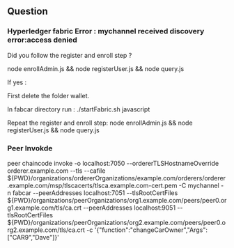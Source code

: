 
## Question

### Hyperledger fabric Error : mychannel received discovery error:access denied

Did you follow the register and enroll step ?

node enrollAdmin.js && node registerUser.js && node query.js

If yes :

First delete the folder wallet.

In fabcar directory run : ./startFabric.sh javascript

Repeat the register and enroll step: node enrollAdmin.js && node registerUser.js && node query.js


### Peer Invokde

peer chaincode invoke -o localhost:7050 --ordererTLSHostnameOverride orderer.example.com --tls --cafile ${PWD}/organizations/ordererOrganizations/example.com/orderers/orderer.example.com/msp/tlscacerts/tlsca.example.com-cert.pem -C mychannel -n fabcar --peerAddresses localhost:7051 --tlsRootCertFiles ${PWD}/organizations/peerOrganizations/org1.example.com/peers/peer0.org1.example.com/tls/ca.crt --peerAddresses localhost:9051 --tlsRootCertFiles ${PWD}/organizations/peerOrganizations/org2.example.com/peers/peer0.org2.example.com/tls/ca.crt -c '{"function":"changeCarOwner","Args":["CAR9","Dave"]}'
